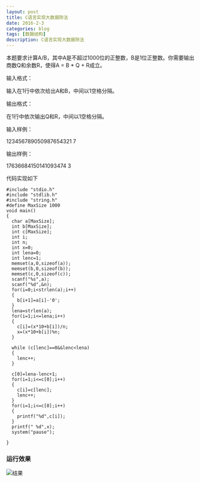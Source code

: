 ```yaml
---
layout: post
title: C语言实现大数据除法
date: 2016-2-3
categories: blog
tags: [数据结构]
description: C语言实现大数据除法
---
```


本题要求计算A/B，其中A是不超过1000位的正整数，B是1位正整数。你需要输出商数Q和余数R，使得A = B * Q + R成立。     

输入格式：

输入在1行中依次给出A和B，中间以1空格分隔。

输出格式：

在1行中依次输出Q和R，中间以1空格分隔。

输入样例：       

123456789050987654321 7    

输出样例：    

17636684150141093474 3     


代码实现如下      

```
#include "stdio.h"
#include "stdlib.h"
#include "string.h"
#define MaxSize 1000
void main()
{
  char a[MaxSize];
  int b[MaxSize];
  int c[MaxSize];
  int i;
  int n;
  int x=0;
  int lena=0;
  int lenc=1;
  memset(a,0,sizeof(a));
  memset(b,0,sizeof(b));
  memset(c,0,sizeof(c));
  scanf("%s",a);
  scanf("%d",&n);
  for(i=0;i<strlen(a);i++)
  {
    b[i+1]=a[i]-'0';
  }
  lena=strlen(a);
  for(i=1;i<=lena;i++)
  {
    c[i]=(x*10+b[i])/n;
    x=(x*10+b[i])%n;
  }

  while (c[lenc]==0&&lenc<lena)
  {
    lenc++;
  }

  c[0]=lena-lenc+1;
  for(i=1;i<=c[0];i++)
  {
    c[i]=c[lenc];
    lenc++;
  }
  for(i=1;i<=c[0];i++)
  {
    printf("%d",c[i]);
  }
  printf(" %d",x);
  system("pause");

}
```     

### 运行效果
![结果](http://img.blog.csdn.net/20160307192127340)










